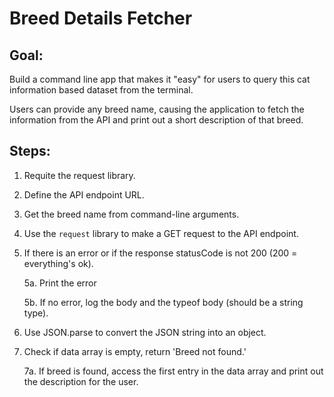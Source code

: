 # Breed Details Fetcher

## Goal:

  Build a command line app that makes it "easy" for users to query this cat information based dataset from the terminal.

  Users can provide any breed name, causing the application to fetch the information from the API and print out a short description of that breed.

## Steps:

1. Requite the request library.
2. Define the API endpoint URL.
3. Get the breed name from command-line arguments.
4. Use the `request` library to make a GET request to the API endpoint.
5. If there is an error or if the response statusCode is not 200 (200 = everything's ok).

    5a. Print the error

    5b. If no error, log the body and the typeof body (should be a string type).

6. Use JSON.parse to convert the JSON string into an object.
7. Check if data array is empty, return 'Breed not found.'

    7a. If breed is found, access the first entry in the data array and print out the description for the user.
